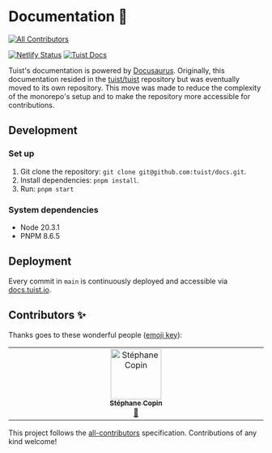 # Documentation 📄
<!-- ALL-CONTRIBUTORS-BADGE:START - Do not remove or modify this section -->
[![All Contributors](https://img.shields.io/badge/all_contributors-1-orange.svg?style=flat-square)](#contributors-)
<!-- ALL-CONTRIBUTORS-BADGE:END -->

[![Netlify Status](https://api.netlify.com/api/v1/badges/dee914f4-76ce-48db-9803-d1a1279c6289/deploy-status)](https://app.netlify.com/sites/tuist-docs/deploys)
[![Tuist Docs](https://github.com/tuist/docs/actions/workflows/docs.yml/badge.svg)](https://github.com/tuist/docs/actions/workflows/docs.yml)

Tuist's documentation is powered by [Docusaurus](https://docusaurus.io). Originally, this documentation resided in the [tuist/tuist](https://github.com/tuist/tuist) repository but was eventually moved to its own repository. This move was made to reduce the complexity of the monorepo's setup and to make the repository more accessible for contributions.

## Development

### Set up

1. Git clone the repository: `git clone git@github.com:tuist/docs.git`.
2. Install dependencies: `pnpm install`.
3. Run: `pnpm start`

### System dependencies

- Node 20.3.1
- PNPM 8.6.5

## Deployment

Every commit in `main` is continuously deployed and accessible via [docs.tuist.io](https://docs.tuist.io).

## Contributors ✨

Thanks goes to these wonderful people ([emoji key](https://allcontributors.org/docs/en/emoji-key)):

<!-- ALL-CONTRIBUTORS-LIST:START - Do not remove or modify this section -->
<!-- prettier-ignore-start -->
<!-- markdownlint-disable -->
<table>
  <tbody>
    <tr>
      <td align="center" valign="top" width="14.28%"><a href="https://github.com/stephanecopin"><img src="https://avatars.githubusercontent.com/u/7003579?v=4?s=100" width="100px;" alt="Stéphane Copin"/><br /><sub><b>Stéphane Copin</b></sub></a><br /><a href="https://github.com/tuist/docs/commits?author=stephanecopin" title="Documentation">📖</a></td>
    </tr>
  </tbody>
</table>

<!-- markdownlint-restore -->
<!-- prettier-ignore-end -->

<!-- ALL-CONTRIBUTORS-LIST:END -->

This project follows the [all-contributors](https://github.com/all-contributors/all-contributors) specification. Contributions of any kind welcome!